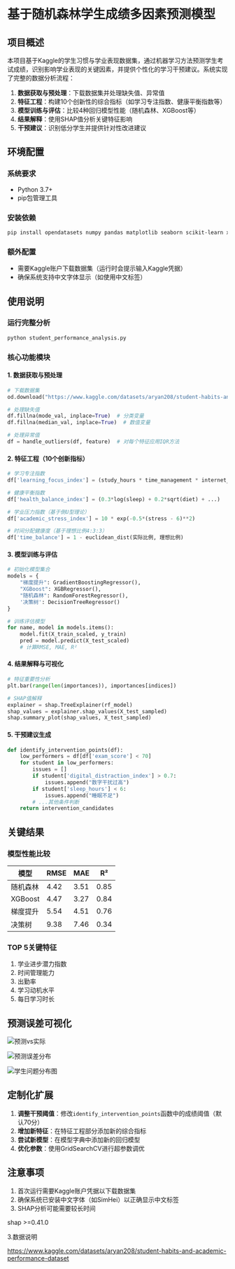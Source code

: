# 基于随机森林学生成绩多因素预测模型

## 项目概述

本项目基于Kaggle的学生习惯与学业表现数据集，通过机器学习方法预测学生考试成绩，识别影响学业表现的关键因素，并提供个性化的学习干预建议。系统实现了完整的数据分析流程：

1. **数据获取与预处理**：下载数据集并处理缺失值、异常值
2. **特征工程**：构建10个创新性的综合指标（如学习专注指数、健康平衡指数等）
3. **模型训练与评估**：比较4种回归模型性能（随机森林、XGBoost等）
4. **结果解释**：使用SHAP值分析关键特征影响
5. **干预建议**：识别低分学生并提供针对性改进建议

## 环境配置

### 系统要求
- Python 3.7+
- pip包管理工具

### 安装依赖
```bash
pip install opendatasets numpy pandas matplotlib seaborn scikit-learn xgboost shap
```

### 额外配置
- 需要Kaggle账户下载数据集（运行时会提示输入Kaggle凭据）
- 确保系统支持中文字体显示（如使用中文标签）

## 使用说明

### 运行完整分析
```python
python student_performance_analysis.py
```

### 核心功能模块

#### 1. 数据获取与预处理
```python
# 下载数据集
od.download("https://www.kaggle.com/datasets/aryan208/student-habits-and-academic-performance-dataset")

# 处理缺失值
df.fillna(mode_val, inplace=True)  # 分类变量
df.fillna(median_val, inplace=True)  # 数值变量

# 处理异常值
df = handle_outliers(df, feature)  # 对每个特征应用IQR方法
```

#### 2. 特征工程（10个创新指标）
```python
# 学习专注指数
df['learning_focus_index'] = (study_hours * time_management * internet_quality)

# 健康平衡指数
df['health_balance_index'] = (0.3*log(sleep) + 0.2*sqrt(diet) + ...)

# 学业压力指数（基于倒U型理论）
df['academic_stress_index'] = 10 * exp(-0.5*(stress - 6)**2)

# 时间分配健康度（基于理想比例4:3:3）
df['time_balance'] = 1 - euclidean_dist(实际比例, 理想比例)
```

#### 3. 模型训练与评估
```python
# 初始化模型集合
models = {
    "梯度提升": GradientBoostingRegressor(),
    "XGBoost": XGBRegressor(),
    "随机森林": RandomForestRegressor(),
    '决策树': DecisionTreeRegressor()
}

# 训练评估模型
for name, model in models.items():
    model.fit(X_train_scaled, y_train)
    pred = model.predict(X_test_scaled)
    # 计算RMSE, MAE, R²
```

#### 4. 结果解释与可视化
```python
# 特征重要性分析
plt.bar(range(len(importances)), importances[indices])

# SHAP值解释
explainer = shap.TreeExplainer(rf_model)
shap_values = explainer.shap_values(X_test_sampled)
shap.summary_plot(shap_values, X_test_sampled)
```

#### 5. 干预建议生成
```python
def identify_intervention_points(df):
    low_performers = df[df['exam_score'] < 70]
    for student in low_performers:
        issues = []
        if student['digital_distraction_index'] > 0.7:
            issues.append("数字干扰过高")
        if student['sleep_hours'] < 6:
            issues.append("睡眠不足")
        # ...其他条件判断
    return intervention_candidates
```

## 关键结果

### 模型性能比较
| 模型 | RMSE | MAE | R² |
|------|------|-----|----|
| 随机森林 | 4.42 | 3.51 | 0.85 |
| XGBoost | 4.47 | 3.27 | 0.84 |
| 梯度提升 | 5.54 | 4.51 | 0.76 |
| 决策树 | 9.38 | 7.46 | 0.34 |

### TOP 5关键特征
1. 学业进步潜力指数
2. 时间管理能力
3. 出勤率
4. 学习动机水平
5. 每日学习时长
   
## 预测误差可视化
![预测vs实际](https://github.com/user-attachments/assets/b2495bb3-e4ce-499c-b7e0-555fb895789b)

![预测误差分布](https://github.com/user-attachments/assets/18a2924e-2ecf-465f-adb5-91ed75730afd)

![学生问题分布图](https://github.com/user-attachments/assets/447344c3-bc91-415f-adcf-f3a250bc3ce5)


## 定制化扩展
1. **调整干预阈值**：修改`identify_intervention_points`函数中的成绩阈值（默认70分）
2. **增加新特征**：在特征工程部分添加新的综合指标
3. **尝试新模型**：在模型字典中添加新的回归模型
4. **优化参数**：使用GridSearchCV进行超参数调优

## 注意事项
1. 首次运行需要Kaggle账户凭据以下载数据集
2. 确保系统已安装中文字体（如SimHei）以正确显示中文标签
3. SHAP分析可能需要较长时间


shap >=0.41.0


3.数据说明



https://www.kaggle.com/datasets/aryan208/student-habits-and-academic-performance-dataset

